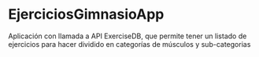 # EjerciciosGimnasioApp
Aplicación con llamada a API ExerciseDB, que permite tener un listado de ejercicios para hacer dividido en categorías de músculos y sub-categorias
